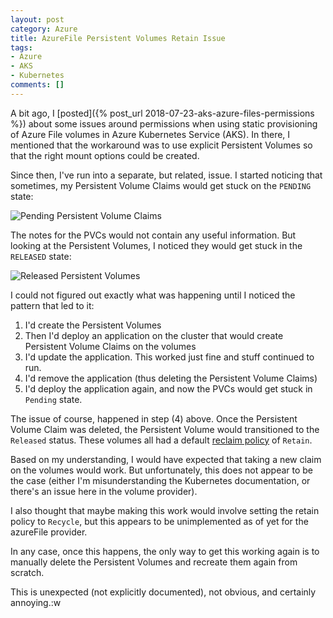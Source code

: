 ```yaml
---
layout: post
category: Azure
title: AzureFile Persistent Volumes Retain Issue
tags:
- Azure
- AKS
- Kubernetes
comments: []
---
```


A bit ago, I [posted]({% post_url 2018-07-23-aks-azure-files-permissions %}) about some issues around permissions
when using static provisioning of Azure File volumes in Azure Kubernetes Service (AKS). In there, I mentioned that the
workaround was to use explicit Persistent Volumes so that the right mount options could be created.

Since then, I've run into a separate, but related, issue. I started noticing that sometimes, my Persistent Volume Claims
would get stuck on the `PENDING` state:

![Pending Persistent Volume Claims]({{site.images_base}}/2018/aks-azurefiles-2.png)

The notes for the PVCs would not contain any useful information. But looking at the Persistent Volumes, I noticed
they would get stuck in the `RELEASED` state:

![Released Persistent Volumes]({{site.images_base}}/2018/aks-azurefiles-3.png)

I could not figured out exactly what was happening until I noticed the pattern that led to it:

1. I'd create the Persistent Volumes
2. Then I'd deploy an application on the cluster that would create Persistent Volume Claims on the volumes
3. I'd update the application. This worked just fine and stuff continued to run.
4. I'd remove the application (thus deleting the Persistent Volume Claims)
5. I'd deploy the application again, and now the PVCs would get stuck in `Pending` state.

The issue of course, happened in step (4) above. Once the Persistent Volume Claim was deleted, the Persistent Volume
would transitioned to the `Released` status. These volumes all had a default
[reclaim policy](https://kubernetes.io/docs/tasks/administer-cluster/change-pv-reclaim-policy/) of `Retain`.

Based on my understanding, I would have expected that taking a new claim on the volumes would work. But unfortunately,
this does not appear to be the case (either I'm misunderstanding the Kubernetes documentation, or there's an issue
here in the volume provider).

I also thought that maybe making this work would involve setting the retain policy to `Recycle`, but this appears
to be unimplemented as of yet for the azureFile provider.

In any case, once this happens, the only way to get this working again is to manually delete the Persistent Volumes
and recreate them again from scratch.

This is unexpected (not explicitly documented), not obvious, and certainly annoying.:w
